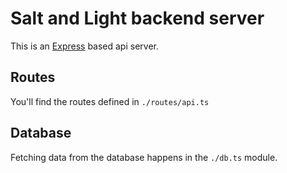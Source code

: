 # Salt and Light backend server

This is an [Express](https://expressjs.com/) based api server.

## Routes

You'll find the routes defined in `./routes/api.ts`

## Database

Fetching data from the database happens in the `./db.ts` module.
